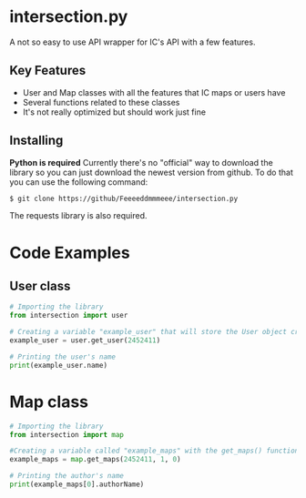 # intersection.py

A not so easy to use API wrapper for IC's API with a few features.

## Key Features

- User and Map classes with all the features that IC maps or users have
- Several functions related to these classes
- It's not really optimized but should work just fine

## Installing

**Python is required**
Currently there's no "official" way to download the library so you can just download the newest version from github.
To do that you can use the following command:
```sh
$ git clone https://github/Feeeeddmmmeee/intersection.py
```

The requests library is also required.

# Code Examples

## User class
```py
# Importing the library
from intersection import user

# Creating a variable "example_user" that will store the User object created with the get_user() function
example_user = user.get_user(2452411)

# Printing the user's name
print(example_user.name)
```

# Map class
```py
# Importing the library
from intersection import map

#Creating a variable called "example_maps" with the get_maps() function. 
example_maps = map.get_maps(2452411, 1, 0) 

# Printing the author's name
print(example_maps[0].authorName)
```
